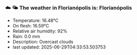 ### ☁️ 🌤️  The weather in Florianópolis is: Florianópolis

- Temperature: 16.48°C
- On flesh: 16.59°C
- Relative air humidity: 92%
- Rain: 0.0 mm
- Description: Overcast clouds
- last updated: 2025-06-29T04:33:53.503753
